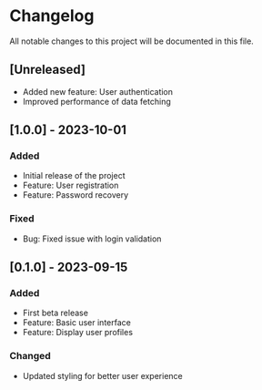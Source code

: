 # Changelog

All notable changes to this project will be documented in this file.

## [Unreleased]
- Added new feature: User authentication
- Improved performance of data fetching

## [1.0.0] - 2023-10-01
### Added
- Initial release of the project
- Feature: User registration
- Feature: Password recovery

### Fixed
- Bug: Fixed issue with login validation

## [0.1.0] - 2023-09-15
### Added
- First beta release
- Feature: Basic user interface
- Feature: Display user profiles

### Changed
- Updated styling for better user experience